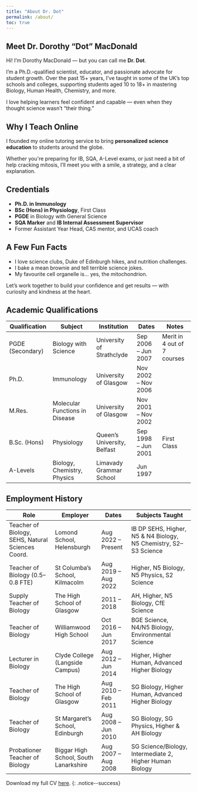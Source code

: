 ```yaml
---
title: "About Dr. Dot"
permalink: /about/
toc: true
---
```


## Meet Dr. Dorothy “Dot” MacDonald

Hi! I’m Dorothy MacDonald — but you can call me **Dr. Dot**.

I’m a Ph.D.-qualified scientist, educator, and passionate advocate for student growth. Over the past 15+ years, I’ve
taught in some of the UK’s top schools and colleges, supporting students aged 10 to 18+ in mastering Biology, Human
Health, Chemistry, and more.

I love helping learners feel confident and capable — even when they thought science wasn’t “their thing.”


## Why I Teach Online

I founded my online tutoring service to bring **personalized science education** to students around the globe.

Whether you're preparing for IB, SQA, A-Level exams, or just need a bit of help cracking mitosis, I’ll meet you with a
smile, a strategy, and a clear explanation.

## Credentials

- **Ph.D. in Immunology**
- **BSc (Hons) in Physiology**, First Class
- **PGDE** in Biology with General Science
- **SQA Marker** and **IB Internal Assessment Supervisor**
- Former Assistant Year Head, CAS mentor, and UCAS coach

## A Few Fun Facts

- I love science clubs, Duke of Edinburgh hikes, and nutrition challenges.
- I bake a mean brownie and tell terrible science jokes.
- My favourite cell organelle is... yes, the mitochondrion.

Let’s work together to build your confidence and get results — with curiosity and kindness at the heart.

## Academic Qualifications

| Qualification    | Subject                        | Institution                 | Dates               | Notes                       |
|------------------|--------------------------------|-----------------------------|---------------------|-----------------------------|
| PGDE (Secondary) | Biology with Science           | University of Strathclyde   | Sep 2006 – Jun 2007 | Merit in 4 out of 7 courses |
| Ph.D.            | Immunology                     | University of Glasgow       | Nov 2002 – Nov 2006 |                             |
| M.Res.           | Molecular Functions in Disease | University of Glasgow       | Nov 2001 – Nov 2002 |                             |
| B.Sc. (Hons)     | Physiology                     | Queen’s University, Belfast | Sep 1998 – Jun 2001 | First Class                 |
| A-Levels         | Biology, Chemistry, Physics    | Limavady Grammar School     | Jun 1997            |                             |


## Employment History

| Role                                              | Employer                              | Dates               | Subjects Taught                                                  |
|---------------------------------------------------|---------------------------------------|---------------------|------------------------------------------------------------------|
| Teacher of Biology, SEHS, Natural Sciences Coord. | Lomond School, Helensburgh            | Aug 2022 – Present  | IB DP SEHS, Higher, N5 & N4 Biology, N5 Chemistry, S2–S3 Science |
| Teacher of Biology (0.5–0.8 FTE)                  | St Columba’s School, Kilmacolm        | Aug 2019 – Aug 2022 | Higher, N5 Biology, N5 Physics, S2 Science                       |
| Supply Teacher of Biology                         | The High School of Glasgow            | 2011 – 2018         | AH, Higher, N5 Biology, CfE Science                              |
| Teacher of Biology                                | Williamwood High School               | Oct 2016 – Jun 2017 | BGE Science, N4/N5 Biology, Environmental Science                |
| Lecturer in Biology                               | Clyde College (Langside Campus)       | Aug 2012 – Jun 2014 | Higher, Higher Human, Advanced Higher Biology                    |
| Teacher of Biology                                | The High School of Glasgow            | Aug 2010 – Feb 2011 | SG Biology, Higher Human, Advanced Higher Biology                |
| Teacher of Biology                                | St Margaret’s School, Edinburgh       | Aug 2008 – Jun 2010 | SG Biology, SG Physics, Higher & AH Biology                      |
| Probationer Teacher of Biology                    | Biggar High School, South Lanarkshire | Aug 2007 – Aug 2008 | SG Science/Biology, Intermediate 2, Higher Human Biology         |

Download my full CV [here](/downloads/Dorothy_MacDonald_Tutor_CV.pdf).
{: .notice--success}
